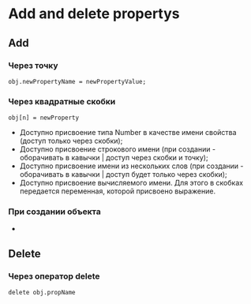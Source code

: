 # Add and delete propertys

## Add

### Через точку

```
obj.newPropertyName = newPropertyValue;
```

### Через квадратные скобки

```
obj[n] = newProperty
```

- Доступно присвоение типа Number в качестве имени свойства (доступ только через скобки);
- Доступно присвоение строкового имени (при создании - оборачивать в кавычки | доступ через скобки и точку);
- Доступно присвоение имени из нескольких слов (при создании - оборачивать в кавычки | доступ будет только через скобки);
- Доступно присвоение вычисляемого имени. Для этого в скобках передается переменная, которой присвоено выражение.


### При создании объекта

-

## Delete

### Через оператор delete

```
delete obj.propName
```